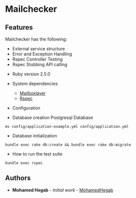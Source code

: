 # Mailchecker

## Features

Mailchecker has the following:

- External service structure
- Error and Exception Handling
- Rspec Controller Testing
- Rspec Stubbing API calling

* Ruby version 2.5.0

* System dependencies
  - [Mailboxlayer](https://mailboxlayer.com/documentation)
  - [Rspec](https://github.com/rspec/rspec-rails)

* Configuration

* Database creation
Postgresql Database
```
mv config/application-example.yml config/application.yml
```
* Database initialization
```
bundle exec rake db:create && bundle exec rake db:migrate
```
* How to run the test suite
```
bundle exec rspec
```
## Authors

* **Mohamed Hegab** - *Initial work* - [MohamedHegab](https://github.com/MohamedHegab)

